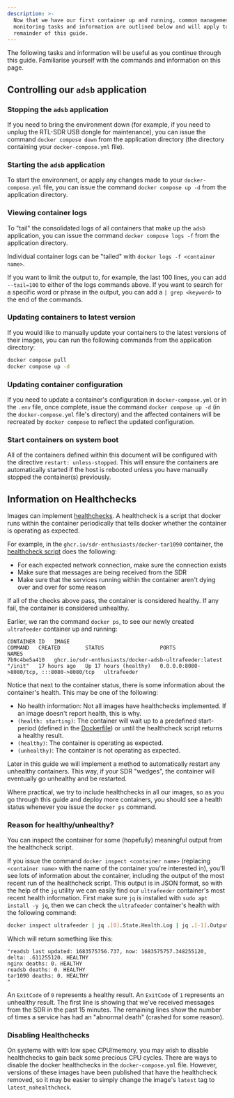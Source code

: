 ```yaml
---
description: >-
  Now that we have our first container up and running, common management and
  monitoring tasks and information are outlined below and will apply to the
  remainder of this guide.
---
```


The following tasks and information will be useful as you continue through this guide. Familiarise yourself with the commands and information on this page.

## Controlling our `adsb` application

### Stopping the `adsb` application

If you need to bring the environment down \(for example, if you need to unplug the RTL-SDR USB dongle for maintenance\), you can issue the command `docker compose down` from the application directory \(the directory containing your `docker-compose.yml` file\).

### Starting the `adsb` application

To start the environment, or apply any changes made to your `docker-compose.yml` file, you can issue the command `docker compose up -d` from the application directory.

### Viewing container logs

To "tail" the consolidated logs of all containers that make up the `adsb` application, you can issue the command `docker compose logs -f` from the application directory.

Individual container logs can be "tailed" with `docker logs -f <container name>`.

If you want to limit the output to, for example, the last 100 lines, you can add `--tail=100` to either of the logs commands above.  If you want to search for a specific word or phrase in the output, you can add a `| grep <keyword>` to the end of the commands.

### Updating containers to latest version

If you would like to manually update your containers to the latest versions of their images, you can run the following commands from the application directory:

```bash
docker compose pull
docker compose up -d
```

### Updating container configuration

If you need to update a container's configuration in `docker-compose.yml` or in the `.env` file, once complete, issue the command `docker compose up -d` \(in the `docker-compose.yml` file's directory\) and the affected containers will be recreated by `docker compose` to reflect the updated configuration.

### Start containers on system boot

All of the containers defined within this document will be configured with the directive `restart: unless-stopped`. This will ensure the containers are automatically started if the host is rebooted unless you have manually stopped the container(s) previously.

## Information on Healthchecks

Images can implement [healthchecks](https://docs.docker.com/engine/reference/builder/). A healthcheck is a script that docker runs within the container periodically that tells docker whether the container is operating as expected.

For example, in the `ghcr.io/sdr-enthusiasts/docker-tar1090` container, the [healthcheck script](https://github.com/sdr-enthusiasts/docker-tar1090/blob/main/rootfs/healthcheck.sh) does the following:

* For each expected network connection, make sure the connection exists
* Make sure that messages are being received from the SDR
* Make sure that the services running within the container aren't dying over and over for some reason

If all of the checks above pass, the container is considered healthy. If any fail, the container is considered unhealthy.

Earlier, we ran the command `docker ps`, to see our newly created `ultrafeeder` container up and running:

```text
CONTAINER ID   IMAGE                                                   COMMAND   CREATED        STATUS                  PORTS                                       NAMES
7b9c4be5a410   ghcr.io/sdr-enthusiasts/docker-adsb-ultrafeeder:latest   "/init"   17 hours ago   Up 17 hours (healthy)   0.0.0.0:8080->8080/tcp, :::8080->8080/tcp   ultrafeeder
```

Notice that next to the container status, there is some information about the container's health. This may be one of the following:

* No health information: Not all images have healthchecks implemented. If an image doesn't report health, this is why.
* `(health: starting)`: The container will wait up to a predefined start-period \(defined in the [Dockerfile](https://github.com/sdr-enthusiasts/docker-tar1090/blob/main/Dockerfile#L179)\) or until the healthcheck script returns a healthy result.
* `(healthy)`: The container is operating as expected.
* `(unhealthy)`: The container is not operating as expected.

Later in this guide we will implement a method to automatically restart any unhealthy containers. This way, if your SDR "wedges", the container will eventually go unhealthy and be restarted.

Where practical, we try to include healthchecks in all our images, so as you go through this guide and deploy more containers, you should see a health status whenever you issue the `docker ps` command.

### Reason for healthy/unhealthy?

You can inspect the container for some \(hopefully\) meaningful output from the healthcheck script.

If you issue the command `docker inspect <container name>` \(replacing `<container name>` with the name of the container you're interested in\), you'll see lots of information about the container, including the output of the most recent run of the healthcheck script. This output is in JSON format, so with the help of the `jq` utility we can easily find our `ultrafeeder` container's most recent health information. First make sure `jq` is installed with `sudo apt install -y jq`, then we can check the `ultrafeeder` container's health with the following command:

```bash
docker inspect ultrafeeder | jq .[0].State.Health.Log | jq .[-1].Output | awk '{gsub(/\\n/,"\n")}1'
```

Which will return something like this:

```text
"readsb last updated: 1683575756.737, now: 1683575757.348255120, delta: .611255120. HEALTHY
nginx deaths: 0. HEALTHY
readsb deaths: 0. HEALTHY
tar1090 deaths: 0. HEALTHY
"
```

An `ExitCode` of `0` represents a healthy result. An `ExitCode` of `1` represents an unhealthy result.
The first line is showing that we've received messages from the SDR in the past 15 minutes. The remaining lines show the number of times a service has had an "abnormal death" \(crashed for some reason\).

### Disabling Healthchecks

On systems with with low spec CPU/memory, you may wish to disable healthchecks to gain back some precious CPU cycles. There are ways to disable the docker healthchecks in the `docker-compose.yml` file. However, versions of these images have been published that have the healthcheck removed, so it may be easier to simply change the image's `latest` tag to `latest_nohealthcheck`.
